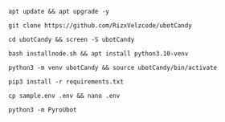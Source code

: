 
```
apt update && apt upgrade -y
```
```
git clone https://github.com/RizxVelzcode/ubotCandy
```
```
cd ubotCandy && screen -S ubotCandy
```
```
bash installnode.sh && apt install python3.10-venv
```
```
python3 -m venv ubotCandy && source ubotCandy/bin/activate
```
```
pip3 install -r requirements.txt
```
```
cp sample.env .env && nano .env
```
```
python3 -m PyroUbot
```
